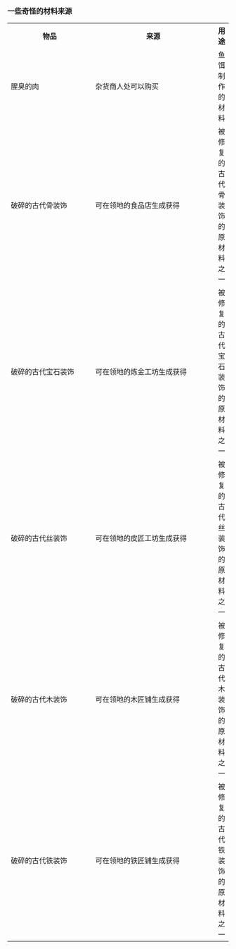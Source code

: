 ### 一些奇怪的材料来源

<table>
    <tr>
      <th width=200>物品</th>
      <th width=300>来源</th>
      <th>用途</th>
   </tr>
   <tr>
      <td>腥臭的肉</td>
      <td>杂货商人处可以购买</td>
      <td>鱼饵制作的材料</td>
   </tr>
    <tr>
      <td>破碎的古代骨装饰</td>
      <td>可在领地的食品店生成获得</td>
      <td>被修复的古代骨装饰的原材料之一</td>
   </tr>
   <tr>
      <td>破碎的古代宝石装饰</td>
      <td>可在领地的炼金工坊生成获得</td>
      <td>被修复的古代宝石装饰的原材料之一</td>
   </tr>
   <tr>
      <td>破碎的古代丝装饰</td>
      <td>可在领地的皮匠工坊生成获得</td>
      <td>被修复的古代丝装饰的原材料之一</td>
   </tr>
   <tr>
      <td>破碎的古代木装饰</td>
      <td>可在领地的木匠铺生成获得</td>
      <td>被修复的古代木装饰的原材料之一</td>
   </tr>
    <tr>
      <td>破碎的古代铁装饰</td>
      <td>可在领地的铁匠铺生成获得</td>
      <td>被修复的古代铁装饰的原材料之一</td>
   </tr>
</table>


